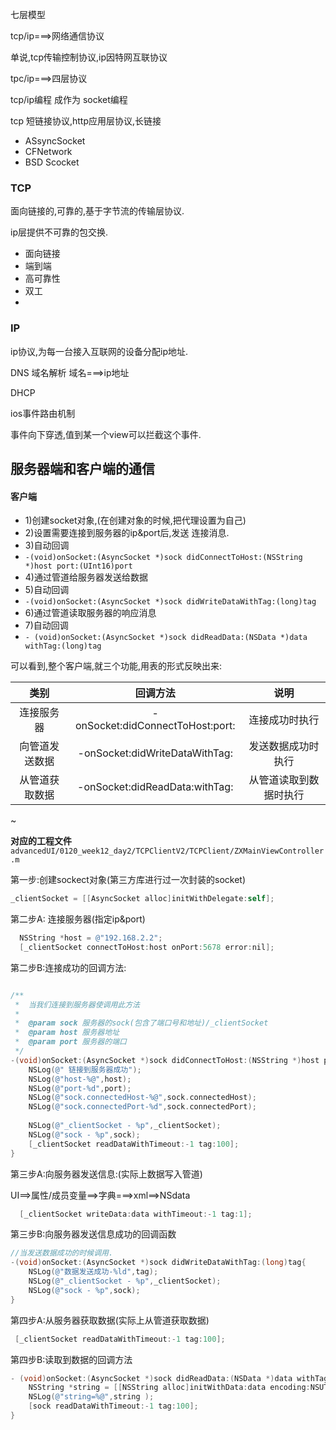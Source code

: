 
七层模型

tcp/ip===>网络通信协议

单说,tcp传输控制协议,ip因特网互联协议

tpc/ip===>四层协议

tcp/ip编程 成作为 socket编程

tcp 短链接协议,http应用层协议,长链接


- ASsyncSocket
- CFNetwork
- BSD Scocket

### TCP

面向链接的,可靠的,基于字节流的传输层协议.

ip层提供不可靠的包交换.
 
- 面向链接
- 端到端
- 高可靠性
- 双工
-


### IP

ip协议,为每一台接入互联网的设备分配ip地址.

DNS 域名解析   域名===>ip地址

DHCP

ios事件路由机制

事件向下穿透,值到某一个view可以拦截这个事件.


##  服务器端和客户端的通信


#### 客户端

- 1)创建socket对象,(在创建对象的时候,把代理设置为自己)
- 2)设置需要连接到服务器的ip&port后,发送 连接消息.
- 3)自动回调
- `-(void)onSocket:(AsyncSocket *)sock didConnectToHost:(NSString *)host port:(UInt16)port`
- 4)通过管道给服务器发送给数据
- 5)自动回调
- `-(void)onSocket:(AsyncSocket *)sock didWriteDataWithTag:(long)tag`
- 6)通过管道读取服务器的响应消息
- 7)自动回调
- `- (void)onSocket:(AsyncSocket *)sock didReadData:(NSData *)data withTag:(long)tag`


可以看到,整个客户端,就三个功能,用表的形式反映出来:

| 类别 | 回调方法| 说明|
| :-------------: | :------------: |:------:|
| 连接服务器 | -onSocket:didConnectToHost:port:| 连接成功时执行|
| 向管道发送数据 | -onSocket:didWriteDataWithTag:| 发送数据成功时执行|
| 从管道获取数据  | -onSocket:didReadData:withTag: |从管道读取到数据时执行|

~

**对应的工程文件**`advancedUI/0120_week12_day2/TCPClientV2/TCPClient/ZXMainViewController.m`

第一步:创建sockect对象(第三方库进行过一次封装的socket)

~~~objectivec
_clientSocket = [[AsyncSocket alloc]initWithDelegate:self];
~~~

第二步A: 连接服务器(指定ip&port)

~~~objectivec
  NSString *host = @"192.168.2.2";
  [_clientSocket connectToHost:host onPort:5678 error:nil];
~~~

第二步B:连接成功的回调方法:

~~~objectivec

/**
 *  当我们连接到服务器使调用此方法
 *
 *  @param sock 服务器的sock(包含了端口号和地址)/_clientSocket
 *  @param host 服务器地址
 *  @param port 服务器的端口
 */
-(void)onSocket:(AsyncSocket *)sock didConnectToHost:(NSString *)host port:(UInt16)port{
    NSLog(@" 链接到服务器成功");
    NSLog(@"host-%@",host);
    NSLog(@"port-%d",port);
    NSLog(@"sock.connectedHost-%@",sock.connectedHost);
    NSLog(@"sock.connectedPort-%d",sock.connectedPort);
    
    NSLog(@"_clientSocket - %p",_clientSocket);
    NSLog(@"sock - %p",sock);
    [_clientSocket readDataWithTimeout:-1 tag:100];
}
~~~


第三步A:向服务器发送信息:(实际上数据写入管道)

UI==>属性/成员变量==>字典===>xml==>NSdata

~~~objectivec
  [_clientSocket writeData:data withTimeout:-1 tag:1];
~~~

第三步B:向服务器发送信息成功的回调函数

~~~objectivec
//当发送数据成功的时候调用.
-(void)onSocket:(AsyncSocket *)sock didWriteDataWithTag:(long)tag{
    NSLog(@"数据发送成功-%ld",tag);
    NSLog(@"_clientSocket - %p",_clientSocket);
    NSLog(@"sock - %p",sock);
}
~~~


第四步A:从服务器获取数据(实际上从管道获取数据)

~~~objectivec
 [_clientSocket readDataWithTimeout:-1 tag:100];
~~~

第四步B:读取到数据的回调方法

~~~objectivec
- (void)onSocket:(AsyncSocket *)sock didReadData:(NSData *)data withTag:(long)tag{
    NSString *string = [[NSString alloc]initWithData:data encoding:NSUTF8StringEncoding];
    NSLog(@"string=%@",string );   
    [sock readDataWithTimeout:-1 tag:100];
}
~~~
